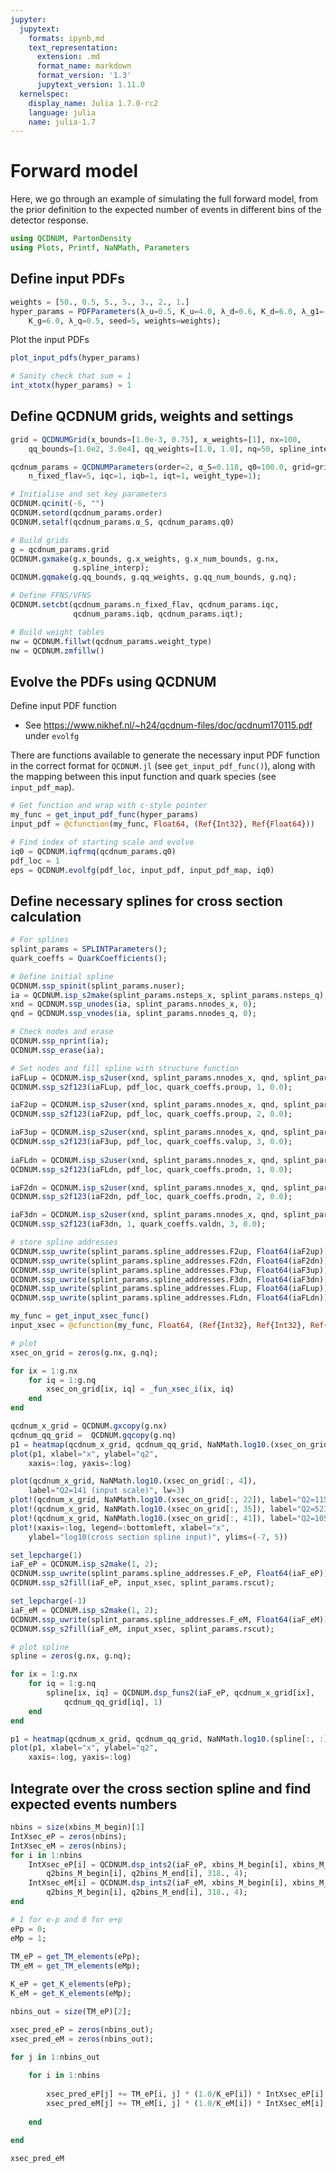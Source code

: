```yaml
---
jupyter:
  jupytext:
    formats: ipynb,md
    text_representation:
      extension: .md
      format_name: markdown
      format_version: '1.3'
      jupytext_version: 1.11.0
  kernelspec:
    display_name: Julia 1.7.0-rc2
    language: julia
    name: julia-1.7
---
```


# Forward model

Here, we go through an example of simulating the full forward model, from the prior definition to the expected number of events in different bins of the detector response.

```julia
using QCDNUM, PartonDensity 
using Plots, Printf, NaNMath, Parameters
```

##  Define input PDFs

```julia
weights = [50., 0.5, 5., 5., 3., 2., 1.]
hyper_params = PDFParameters(λ_u=0.5, K_u=4.0, λ_d=0.6, K_d=6.0, λ_g1=-0.37, λ_g2=-0.7, 
    K_g=6.0, λ_q=0.5, seed=5, weights=weights);
```

Plot the input PDFs

```julia
plot_input_pdfs(hyper_params)
```

```julia
# Sanity check that sum = 1
int_xtotx(hyper_params) ≈ 1
```

## Define QCDNUM grids, weights and settings

```julia
grid = QCDNUMGrid(x_bounds=[1.0e-3, 0.75], x_weights=[1], nx=100, 
    qq_bounds=[1.0e2, 3.0e4], qq_weights=[1.0, 1.0], nq=50, spline_interp=3)

qcdnum_params = QCDNUMParameters(order=2, α_S=0.118, q0=100.0, grid=grid, 
    n_fixed_flav=5, iqc=1, iqb=1, iqt=1, weight_type=1);
```

```julia
# Initialise and set key parameters
QCDNUM.qcinit(-6, "")
QCDNUM.setord(qcdnum_params.order)
QCDNUM.setalf(qcdnum_params.α_S, qcdnum_params.q0)
```

```julia
# Build grids
g = qcdnum_params.grid
QCDNUM.gxmake(g.x_bounds, g.x_weights, g.x_num_bounds, g.nx,
              g.spline_interp);
QCDNUM.gqmake(g.qq_bounds, g.qq_weights, g.qq_num_bounds, g.nq);
```

```julia
# Define FFNS/VFNS
QCDNUM.setcbt(qcdnum_params.n_fixed_flav, qcdnum_params.iqc,
              qcdnum_params.iqb, qcdnum_params.iqt);
```

```julia
# Build weight tables
nw = QCDNUM.fillwt(qcdnum_params.weight_type)
nw = QCDNUM.zmfillw()
```

## Evolve the PDFs using QCDNUM


Define input PDF function
* See https://www.nikhef.nl/~h24/qcdnum-files/doc/qcdnum170115.pdf under `evolfg`

There are functions available to generate the necessary input PDF function in the correct format for `QCDNUM.jl` (see `get_input_pdf_func()`), along with the mapping between this input function and quark species (see `input_pdf_map`).

```julia
# Get function and wrap with c-style pointer
my_func = get_input_pdf_func(hyper_params)
input_pdf = @cfunction(my_func, Float64, (Ref{Int32}, Ref{Float64}))

# Find index of starting scale and evolve
iq0 = QCDNUM.iqfrmq(qcdnum_params.q0)
pdf_loc = 1
eps = QCDNUM.evolfg(pdf_loc, input_pdf, input_pdf_map, iq0)
```

## Define necessary splines for cross section calculation

```julia
# For splines
splint_params = SPLINTParameters();
quark_coeffs = QuarkCoefficients();
```

```julia
# Define initial spline
QCDNUM.ssp_spinit(splint_params.nuser);
ia = QCDNUM.isp_s2make(splint_params.nsteps_x, splint_params.nsteps_q);
xnd = QCDNUM.ssp_unodes(ia, splint_params.nnodes_x, 0);
qnd = QCDNUM.ssp_vnodes(ia, splint_params.nnodes_q, 0);

# Check nodes and erase
QCDNUM.ssp_nprint(ia);
QCDNUM.ssp_erase(ia);
```

```julia
# Set nodes and fill spline with structure function
iaFLup = QCDNUM.isp_s2user(xnd, splint_params.nnodes_x, qnd, splint_params.nnodes_q);
QCDNUM.ssp_s2f123(iaFLup, pdf_loc, quark_coeffs.proup, 1, 0.0);

iaF2up = QCDNUM.isp_s2user(xnd, splint_params.nnodes_x, qnd, splint_params.nnodes_q);
QCDNUM.ssp_s2f123(iaF2up, pdf_loc, quark_coeffs.proup, 2, 0.0);

iaF3up = QCDNUM.isp_s2user(xnd, splint_params.nnodes_x, qnd, splint_params.nnodes_q);
QCDNUM.ssp_s2f123(iaF3up, pdf_loc, quark_coeffs.valup, 3, 0.0);
    
iaFLdn = QCDNUM.isp_s2user(xnd, splint_params.nnodes_x, qnd, splint_params.nnodes_q);
QCDNUM.ssp_s2f123(iaFLdn, pdf_loc, quark_coeffs.prodn, 1, 0.0);

iaF2dn = QCDNUM.isp_s2user(xnd, splint_params.nnodes_x, qnd, splint_params.nnodes_q);
QCDNUM.ssp_s2f123(iaF2dn, pdf_loc, quark_coeffs.prodn, 2, 0.0);

iaF3dn = QCDNUM.isp_s2user(xnd, splint_params.nnodes_x, qnd, splint_params.nnodes_q);
QCDNUM.ssp_s2f123(iaF3dn, 1, quark_coeffs.valdn, 3, 0.0);

# store spline addresses
QCDNUM.ssp_uwrite(splint_params.spline_addresses.F2up, Float64(iaF2up));
QCDNUM.ssp_uwrite(splint_params.spline_addresses.F2dn, Float64(iaF2dn));
QCDNUM.ssp_uwrite(splint_params.spline_addresses.F3up, Float64(iaF3up));
QCDNUM.ssp_uwrite(splint_params.spline_addresses.F3dn, Float64(iaF3dn));
QCDNUM.ssp_uwrite(splint_params.spline_addresses.FLup, Float64(iaFLup));
QCDNUM.ssp_uwrite(splint_params.spline_addresses.FLdn, Float64(iaFLdn));
```

```julia
my_func = get_input_xsec_func()
input_xsec = @cfunction(my_func, Float64, (Ref{Int32}, Ref{Int32}, Ref{UInt8}))
```

```julia
# plot
xsec_on_grid = zeros(g.nx, g.nq);

for ix = 1:g.nx
    for iq = 1:g.nq
        xsec_on_grid[ix, iq] = _fun_xsec_i(ix, iq)
    end
end

qcdnum_x_grid = QCDNUM.gxcopy(g.nx)
qcdnum_qq_grid =  QCDNUM.gqcopy(g.nq)
p1 = heatmap(qcdnum_x_grid, qcdnum_qq_grid, NaNMath.log10.(xsec_on_grid[:, :]'))
plot(p1, xlabel="x", ylabel="q2", 
    xaxis=:log, yaxis=:log)
```

```julia
plot(qcdnum_x_grid, NaNMath.log10.(xsec_on_grid[:, 4]), 
    label="Q2=141 (input scale)", lw=3)
plot!(qcdnum_x_grid, NaNMath.log10.(xsec_on_grid[:, 22]), label="Q2=1152", lw=3)
plot!(qcdnum_x_grid, NaNMath.log10.(xsec_on_grid[:, 35]), label="Q2=5233", lw=3)
plot!(qcdnum_x_grid, NaNMath.log10.(xsec_on_grid[:, 41]), label="Q2=10523", lw=3)
plot!(xaxis=:log, legend=:bottomleft, xlabel="x", 
    ylabel="log10(cross section spline input)", ylims=(-7, 5))
```

```julia
set_lepcharge(1)
iaF_eP = QCDNUM.isp_s2make(1, 2);
QCDNUM.ssp_uwrite(splint_params.spline_addresses.F_eP, Float64(iaF_eP));
QCDNUM.ssp_s2fill(iaF_eP, input_xsec, splint_params.rscut);

set_lepcharge(-1)
iaF_eM = QCDNUM.isp_s2make(1, 2);
QCDNUM.ssp_uwrite(splint_params.spline_addresses.F_eM, Float64(iaF_eM));
QCDNUM.ssp_s2fill(iaF_eM, input_xsec, splint_params.rscut);
```

```julia
# plot spline
spline = zeros(g.nx, g.nq);

for ix = 1:g.nx
    for iq = 1:g.nq
        spline[ix, iq] = QCDNUM.dsp_funs2(iaF_eP, qcdnum_x_grid[ix], 
            qcdnum_qq_grid[iq], 1)
    end
end

p1 = heatmap(qcdnum_x_grid, qcdnum_qq_grid, NaNMath.log10.(spline[:, :]'))
plot(p1, xlabel="x", ylabel="q2", 
    xaxis=:log, yaxis=:log)
```

## Integrate over the cross section spline and find expected events numbers

```julia
nbins = size(xbins_M_begin)[1]
IntXsec_eP = zeros(nbins);
IntXsec_eM = zeros(nbins);
for i in 1:nbins
    IntXsec_eP[i] = QCDNUM.dsp_ints2(iaF_eP, xbins_M_begin[i], xbins_M_end[i], 
        q2bins_M_begin[i], q2bins_M_end[i], 318., 4);
    IntXsec_eM[i] = QCDNUM.dsp_ints2(iaF_eM, xbins_M_begin[i], xbins_M_end[i], 
        q2bins_M_begin[i], q2bins_M_end[i], 318., 4);
end 
```

```julia
# 1 for e-p and 0 for e+p
ePp = 0;
eMp = 1; 
     
TM_eP = get_TM_elements(ePp);
TM_eM = get_TM_elements(eMp);

K_eP = get_K_elements(ePp);
K_eM = get_K_elements(eMp);

nbins_out = size(TM_eP)[2];
```

```julia
xsec_pred_eP = zeros(nbins_out);
xsec_pred_eM = zeros(nbins_out);

for j in 1:nbins_out
    
    for i in 1:nbins
    
        xsec_pred_eP[j] += TM_eP[i, j] * (1.0/K_eP[i]) * IntXsec_eP[i];
        xsec_pred_eM[j] += TM_eM[i, j] * (1.0/K_eM[i]) * IntXsec_eM[i];
    
    end
    
end
```

```julia
xsec_pred_eM
```

```julia

```
